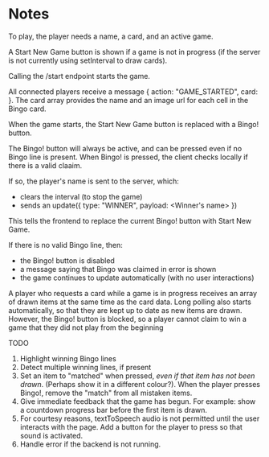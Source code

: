 # Notes

To play, the player needs a name, a card, and an active game.

A Start New Game button is shown if a game is not in progress (if the server is not currently using setInterval to draw cards).

Calling the /start endpoint starts the game.

All connected players receive a message { action: "GAME_STARTED", card: <array of arrays> }. The card array provides the name and an image url for each cell in the Bingo card.

When the game starts, the Start New Game button is replaced with a Bingo! button.

The Bingo! button will always be active, and can be pressed even if no Bingo line is present. When Bingo! is pressed, the client checks locally if there is a valid claaim.

If so, the player's name is sent to the server, which:
* clears the interval (to stop the game)
* sends an update({ type: "WINNER", payload: <Winner's name> })

This tells the frontend to replace the current Bingo! button with Start New Game.

If there is no valid Bingo line, then:
* the Bingo! button is disabled
* a message saying that Bingo was claimed in error is shown
* the game continues to update automatically (with no user interactions)

A player who requests a card while a game is in progress receives an array of drawn items at the same time as the card data. Long polling also starts automatically, so that they are kept up to date as new items are drawn. However, the Bingo! button is blocked, so a player cannot claim to win a game that they did not play from the beginning

TODO

1. Highlight winning Bingo lines
2. Detect multiple winning lines, if present
3. Set an item to "matched" when pressed, _even if that item has not been drawn_. (Perhaps show it in a different colour?). When the player presses Bingo!, remove the "match" from all mistaken items.
4. Give immediate feedback that the game has begun. For example: show a countdown progress bar before the first item is drawn.
5. For courtesy reasons, textToSpeech audio is not permitted until the user interacts with the page. Add a button for the player to press so that sound is activated.
6. Handle error if the backend is not running.